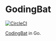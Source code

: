 # GodingBat

[![CircleCI](https://circleci.com/gh/silphire/GodingBat.svg?style=svg)](https://circleci.com/gh/silphire/GodingBat)

[CodingBat](https://codingbat.com/java) in Go.

